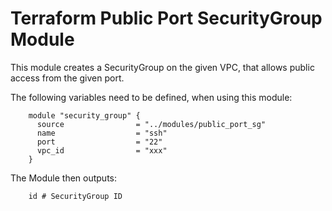 # Terraform Public Port SecurityGroup Module

This module creates a SecurityGroup on the given VPC, that allows public access from the given port.

The following variables need to be defined, when using this module:

        module "security_group" {
          source                = "../modules/public_port_sg"
          name                  = "ssh"
          port                  = "22"
          vpc_id                = "xxx"
        }

The Module then outputs:

        id # SecurityGroup ID
